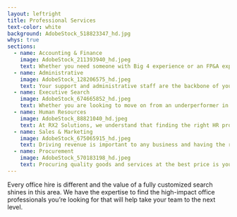 ```yaml
---
layout: leftright
title: Professional Services
text-color: white
background: AdobeStock_518823347_hd.jpg
whys: true
sections:
  - name: Accounting & Finance
    image: AdobeStock_211393940_hd.jpeg
    text: Whether you need someone with Big 4 experience or an FP&A expert, we have the team to deliver for you.  Our customized, technology-based approach combined with our track record of success and extensive network allows us to deliver on even the most difficult accounting and finance searches.
  - name: Administrative
    image: AdobeStock_128206575_hd.jpeg
    text: Your support and administrative staff are the backbone of your office that keep everything running smoothly behind the scenes.  The importance of finding an A-level player for these roles is something that our company understands and consistently delivers.
  - name: Executive Search
    image: AdobeStock_674665852_hd.jpeg
    text: Whether you are looking to move on from an underperformer in a discrete way or backfill a vacancy, Executive Search requires the right team to deliver successfully.  Our tenured recruiters have the experience to perform an in-depth proactive recruit to present a wide cross-section of the market and ultimately bring your search to a successful conclusion.
  - name: Human Resources
    image: AdobeStock_88821040_hd.jpeg
    text: At RX2 Solutions, we understand that finding the right HR professionals for your organization can be a daunting task. From generalists to benefits administrators, or any HR role in between, it can be difficult to know where to start. That's why we're here to help. With our extensive tools and resources, as well as our proven track record of success, we are confident in our ability to identify and deliver the HR professionals you are looking for.
  - name: Sales & Marketing
    image: AdobeStock_675065915_hd.jpeg
    text: Driving revenue is important to any business and having the right people in place to move your top line is a must-have.  Whether you are looking for the seasoned hunter who will bring in large accounts or the SEO guru who will increase your organic web-traffic, we have the talent and the knowledge to find you what you want.
  - name: Procurement
    image: AdobeStock_570183198_hd.jpeg
    text: Procuring quality goods and services at the best price is your core competency and delivering top level talent is ours.  We can assist with all of your needs in the office or warehouse including your planners, buyers and procurement professionals.   
---
```

Every office hire is different and the value of a fully customized search shines in this area.  We have the expertise to find the high-impact office professionals you’re looking for that will help take your team to the next level.